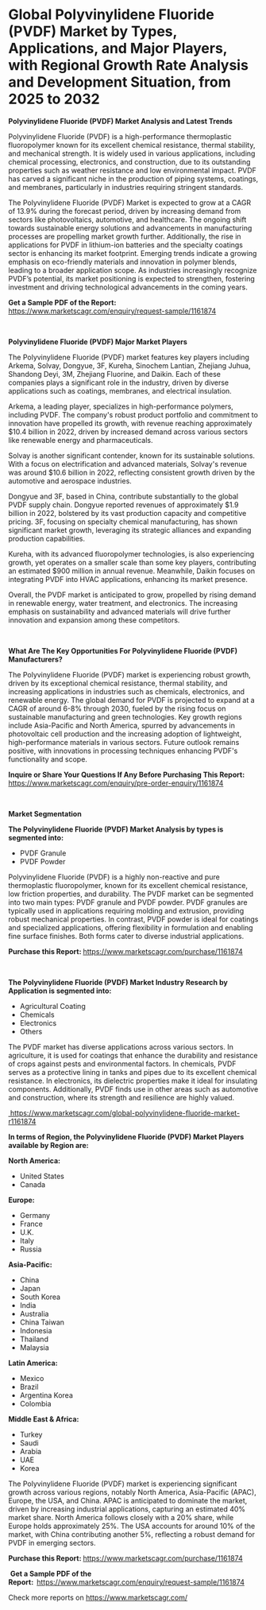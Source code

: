 <p><h1>Global Polyvinylidene Fluoride (PVDF) Market by Types, Applications, and Major Players, with Regional Growth Rate Analysis and Development Situation, from 2025 to 2032</h1></p><p><strong>Polyvinylidene Fluoride (PVDF) Market Analysis and Latest Trends</strong></p>
<p><p>Polyvinylidene Fluoride (PVDF) is a high-performance thermoplastic fluoropolymer known for its excellent chemical resistance, thermal stability, and mechanical strength. It is widely used in various applications, including chemical processing, electronics, and construction, due to its outstanding properties such as weather resistance and low environmental impact. PVDF has carved a significant niche in the production of piping systems, coatings, and membranes, particularly in industries requiring stringent standards.</p><p>The Polyvinylidene Fluoride (PVDF) Market is expected to grow at a CAGR of 13.9% during the forecast period, driven by increasing demand from sectors like photovoltaics, automotive, and healthcare. The ongoing shift towards sustainable energy solutions and advancements in manufacturing processes are propelling market growth further. Additionally, the rise in applications for PVDF in lithium-ion batteries and the specialty coatings sector is enhancing its market footprint. Emerging trends indicate a growing emphasis on eco-friendly materials and innovation in polymer blends, leading to a broader application scope. As industries increasingly recognize PVDF’s potential, its market positioning is expected to strengthen, fostering investment and driving technological advancements in the coming years.</p></p>
<p><strong>Get a Sample PDF of the Report:&nbsp;</strong> <a href="https://www.marketscagr.com/enquiry/request-sample/1161874?utm_campaign=3220&utm_medium=2&utm_source=Github&utm_content=ia&utm_term=02042025&utm_id=polyvinylidene-fluoride-pvdf">https://www.marketscagr.com/enquiry/request-sample/1161874</a></p>
<p>&nbsp;</p>
<p><strong>Polyvinylidene Fluoride (PVDF) Major Market Players</strong></p>
<p><p>The Polyvinylidene Fluoride (PVDF) market features key players including Arkema, Solvay, Dongyue, 3F, Kureha, Sinochem Lantian, Zhejiang Juhua, Shandong Deyi, 3M, Zhejiang Fluorine, and Daikin. Each of these companies plays a significant role in the industry, driven by diverse applications such as coatings, membranes, and electrical insulation.</p><p>Arkema, a leading player, specializes in high-performance polymers, including PVDF. The company's robust product portfolio and commitment to innovation have propelled its growth, with revenue reaching approximately $10.4 billion in 2022, driven by increased demand across various sectors like renewable energy and pharmaceuticals.</p><p>Solvay is another significant contender, known for its sustainable solutions. With a focus on electrification and advanced materials, Solvay's revenue was around $10.6 billion in 2022, reflecting consistent growth driven by the automotive and aerospace industries.</p><p>Dongyue and 3F, based in China, contribute substantially to the global PVDF supply chain. Dongyue reported revenues of approximately $1.9 billion in 2022, bolstered by its vast production capacity and competitive pricing. 3F, focusing on specialty chemical manufacturing, has shown significant market growth, leveraging its strategic alliances and expanding production capabilities.</p><p>Kureha, with its advanced fluoropolymer technologies, is also experiencing growth, yet operates on a smaller scale than some key players, contributing an estimated $900 million in annual revenue. Meanwhile, Daikin focuses on integrating PVDF into HVAC applications, enhancing its market presence.</p><p>Overall, the PVDF market is anticipated to grow, propelled by rising demand in renewable energy, water treatment, and electronics. The increasing emphasis on sustainability and advanced materials will drive further innovation and expansion among these competitors.</p></p>
<p>&nbsp;</p>
<p><strong>What Are The Key Opportunities For Polyvinylidene Fluoride (PVDF) Manufacturers?</strong></p>
<p><p>The Polyvinylidene Fluoride (PVDF) market is experiencing robust growth, driven by its exceptional chemical resistance, thermal stability, and increasing applications in industries such as chemicals, electronics, and renewable energy. The global demand for PVDF is projected to expand at a CAGR of around 6-8% through 2030, fueled by the rising focus on sustainable manufacturing and green technologies. Key growth regions include Asia-Pacific and North America, spurred by advancements in photovoltaic cell production and the increasing adoption of lightweight, high-performance materials in various sectors. Future outlook remains positive, with innovations in processing techniques enhancing PVDF's functionality and scope.</p></p>
<p><strong>Inquire or Share Your Questions If Any Before Purchasing This Report:</strong> <a href="https://www.marketscagr.com/enquiry/pre-order-enquiry/1161874?utm_campaign=3220&utm_medium=2&utm_source=Github&utm_content=ia&utm_term=02042025&utm_id=polyvinylidene-fluoride-pvdf">https://www.marketscagr.com/enquiry/pre-order-enquiry/1161874</a></p>
<p>&nbsp;</p>
<p><strong>Market Segmentation</strong></p>
<p><strong>The Polyvinylidene Fluoride (PVDF) Market Analysis by types is segmented into:</strong></p>
<p><ul><li>PVDF Granule</li><li>PVDF Powder</li></ul></p>
<p><p>Polyvinylidene Fluoride (PVDF) is a highly non-reactive and pure thermoplastic fluoropolymer, known for its excellent chemical resistance, low friction properties, and durability. The PVDF market can be segmented into two main types: PVDF granule and PVDF powder. PVDF granules are typically used in applications requiring molding and extrusion, providing robust mechanical properties. In contrast, PVDF powder is ideal for coatings and specialized applications, offering flexibility in formulation and enabling fine surface finishes. Both forms cater to diverse industrial applications.</p></p>
<p><strong>Purchase this Report:&nbsp;</strong><a href="https://www.marketscagr.com/purchase/1161874?utm_campaign=3220&utm_medium=2&utm_source=Github&utm_content=ia&utm_term=02042025&utm_id=polyvinylidene-fluoride-pvdf">https://www.marketscagr.com/purchase/1161874</a></p>
<p>&nbsp;</p>
<p><strong>The Polyvinylidene Fluoride (PVDF) Market Industry Research by Application is segmented into:</strong></p>
<p><ul><li>Agricultural Coating</li><li>Chemicals</li><li>Electronics</li><li>Others</li></ul></p>
<p><p>The PVDF market has diverse applications across various sectors. In agriculture, it is used for coatings that enhance the durability and resistance of crops against pests and environmental factors. In chemicals, PVDF serves as a protective lining in tanks and pipes due to its excellent chemical resistance. In electronics, its dielectric properties make it ideal for insulating components. Additionally, PVDF finds use in other areas such as automotive and construction, where its strength and resilience are highly valued.</p></p>
<p><a href="https://www.marketscagr.com/global-polyvinylidene-fluoride-market-r1161874?utm_campaign=3220&utm_medium=2&utm_source=Github&utm_content=ia&utm_term=02042025&utm_id=polyvinylidene-fluoride-pvdf">&nbsp;https://www.marketscagr.com/global-polyvinylidene-fluoride-market-r1161874</a></p>
<p><strong>In terms of Region, the Polyvinylidene Fluoride (PVDF) Market Players available by Region are:</strong></p>
<p>
    <p> <strong> North America: </strong>
        <ul>
            <li>United States</li>
            <li>Canada</li>
        </ul>
        </p> 
    <p> <strong> Europe: </strong>
        <ul>
            <li>Germany</li>
            <li>France</li>
            <li>U.K.</li>
            <li>Italy</li>
            <li>Russia</li>
        </ul>
        </p> 
    <p> <strong> Asia-Pacific: </strong>
        <ul>
            <li>China</li>
            <li>Japan</li>
            <li>South Korea</li>
            <li>India</li>
            <li>Australia</li>
            <li>China Taiwan</li>
            <li>Indonesia</li>
            <li>Thailand</li>
            <li>Malaysia</li>
        </ul>
        </p> 
    <p> <strong> Latin America: </strong>
        <ul>
            <li>Mexico</li>
            <li>Brazil</li>
            <li>Argentina Korea</li>
            <li>Colombia</li>
        </ul>
        </p> 
    <p> <strong> Middle East & Africa: </strong>
        <ul>
            <li>Turkey</li>
            <li>Saudi</li>
            <li>Arabia</li>
            <li>UAE</li>
            <li>Korea</li>
        </ul>
    </p>
    </p>
<p><p>The Polyvinylidene Fluoride (PVDF) market is experiencing significant growth across various regions, notably North America, Asia-Pacific (APAC), Europe, the USA, and China. APAC is anticipated to dominate the market, driven by increasing industrial applications, capturing an estimated 40% market share. North America follows closely with a 20% share, while Europe holds approximately 25%. The USA accounts for around 10% of the market, with China contributing another 5%, reflecting a robust demand for PVDF in emerging sectors.</p></p>
<p><strong>Purchase this Report: </strong><a href="https://www.marketscagr.com/purchase/1161874?utm_campaign=3220&utm_medium=2&utm_source=Github&utm_content=ia&utm_term=02042025&utm_id=polyvinylidene-fluoride-pvdf">https://www.marketscagr.com/purchase/1161874</a></p>
<p>&nbsp;<strong>Get a Sample PDF of the Report:&nbsp;&nbsp;</strong><a href="https://www.marketscagr.com/enquiry/request-sample/1161874?utm_campaign=3220&utm_medium=2&utm_source=Github&utm_content=ia&utm_term=02042025&utm_id=polyvinylidene-fluoride-pvdf">https://www.marketscagr.com/enquiry/request-sample/1161874</a></p>
<p><strong></strong></p>
<p>Check more reports on <a href="https://www.marketscagr.com/?utm_campaign=3220&utm_medium=2&utm_source=Github&utm_content=ia&utm_term=02042025&utm_id=polyvinylidene-fluoride-pvdf">https://www.marketscagr.com/</a></p>